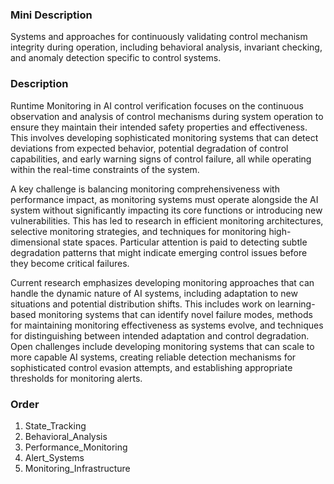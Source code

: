### Mini Description

Systems and approaches for continuously validating control mechanism integrity during operation, including behavioral analysis, invariant checking, and anomaly detection specific to control systems.

### Description

Runtime Monitoring in AI control verification focuses on the continuous observation and analysis of control mechanisms during system operation to ensure they maintain their intended safety properties and effectiveness. This involves developing sophisticated monitoring systems that can detect deviations from expected behavior, potential degradation of control capabilities, and early warning signs of control failure, all while operating within the real-time constraints of the system.

A key challenge is balancing monitoring comprehensiveness with performance impact, as monitoring systems must operate alongside the AI system without significantly impacting its core functions or introducing new vulnerabilities. This has led to research in efficient monitoring architectures, selective monitoring strategies, and techniques for monitoring high-dimensional state spaces. Particular attention is paid to detecting subtle degradation patterns that might indicate emerging control issues before they become critical failures.

Current research emphasizes developing monitoring approaches that can handle the dynamic nature of AI systems, including adaptation to new situations and potential distribution shifts. This includes work on learning-based monitoring systems that can identify novel failure modes, methods for maintaining monitoring effectiveness as systems evolve, and techniques for distinguishing between intended adaptation and control degradation. Open challenges include developing monitoring systems that can scale to more capable AI systems, creating reliable detection mechanisms for sophisticated control evasion attempts, and establishing appropriate thresholds for monitoring alerts.

### Order

1. State_Tracking
2. Behavioral_Analysis
3. Performance_Monitoring
4. Alert_Systems
5. Monitoring_Infrastructure
